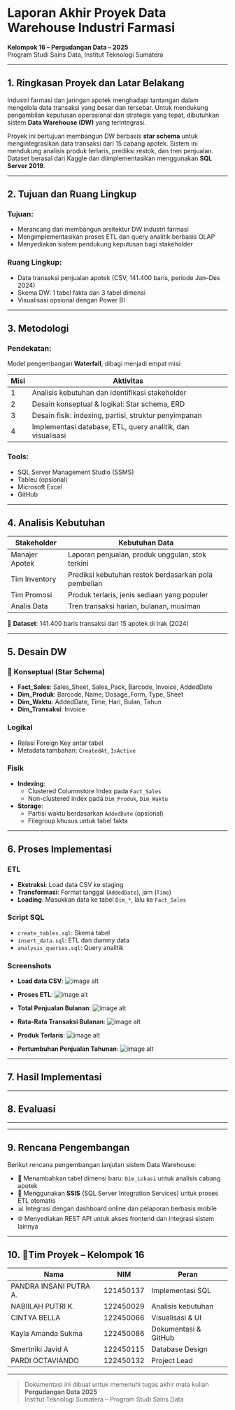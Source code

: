 # Laporan Akhir Proyek Data Warehouse Industri Farmasi  
**Kelompok 16 – Pergudangan Data – 2025**  
Program Studi Sains Data, Institut Teknologi Sumatera  

---

## 1. Ringkasan Proyek dan Latar Belakang  
Industri farmasi dan jaringan apotek menghadapi tantangan dalam mengelola data transaksi yang besar dan tersebar. Untuk mendukung pengambilan keputusan operasional dan strategis yang tepat, dibutuhkan sistem **Data Warehouse (DW)** yang terintegrasi.

Proyek ini bertujuan membangun DW berbasis **star schema** untuk mengintegrasikan data transaksi dari 15 cabang apotek. Sistem ini mendukung analisis produk terlaris, prediksi restok, dan tren penjualan. Dataset berasal dari Kaggle dan diimplementasikan menggunakan **SQL Server 2019**.

---

## 2. Tujuan dan Ruang Lingkup  

### Tujuan:
- Merancang dan membangun arsitektur DW industri farmasi  
- Mengimplementasikan proses ETL dan query analitik berbasis OLAP  
- Menyediakan sistem pendukung keputusan bagi stakeholder  

### Ruang Lingkup:
- Data transaksi penjualan apotek (CSV, 141.400 baris, periode Jan–Des 2024)  
- Skema DW: 1 tabel fakta dan 3 tabel dimensi  
- Visualisasi opsional dengan Power BI  

---

## 3. Metodologi  

### Pendekatan:  
Model pengembangan **Waterfall**, dibagi menjadi empat misi:

| Misi | Aktivitas                                                                 |
|------|--------------------------------------------------------------------------|
| 1    | Analisis kebutuhan dan identifikasi stakeholder                          |
| 2    | Desain konseptual & logikal: Star schema, ERD                            |
| 3    | Desain fisik: indexing, partisi, struktur penyimpanan                    |
| 4    | Implementasi database, ETL, query analitik, dan visualisasi              |

### Tools:
- SQL Server Management Studio (SSMS)  
- Tableu (opsional)  
- Microsoft Excel  
- GitHub  

---

## 4. Analisis Kebutuhan 

| Stakeholder      | Kebutuhan Data                                               |
|------------------|--------------------------------------------------------------|
| Manajer Apotek   | Laporan penjualan, produk unggulan, stok terkini            |
| Tim Inventory    | Prediksi kebutuhan restok berdasarkan pola pembelian         |
| Tim Promosi      | Produk terlaris, jenis sediaan yang populer                  |
| Analis Data      | Tren transaksi harian, bulanan, musiman                      |

📌 **Dataset**: 141.400 baris transaksi dari 15 apotek di Irak (2024)

---

## 5. Desain DW  

### 📐 Konseptual (Star Schema)
- **Fact_Sales**: Sales_Sheet, Sales_Pack, Barcode, Invoice, AddedDate  
- **Dim_Produk**: Barcode, Name, Dosage_Form, Type, Sheet  
- **Dim_Waktu**: AddedDate, Time, Hari, Bulan, Tahun  
- **Dim_Transaksi**: Invoice  

### Logikal
- Relasi Foreign Key antar tabel  
- Metadata tambahan: `CreatedAt`, `IsActive`  

### Fisik
- **Indexing**:
  - Clustered Columnstore Index pada `Fact_Sales`
  - Non-clustered index pada `Dim_Produk`, `Dim_Waktu`
- **Storage**:
  - Partisi waktu berdasarkan `AddedDate` (opsional)
  - Filegroup khusus untuk tabel fakta  

---

## 6. Proses Implementasi   

### ETL
- **Ekstraksi**: Load data CSV ke staging  
- **Transformasi**: Format tanggal (`AddedDate`), jam (`Time`)  
- **Loading**: Masukkan data ke tabel `Dim_*`, lalu ke `Fact_Sales`  

### Script SQL
- `create_tables.sql`: Skema tabel  
- `insert_data.sql`: ETL dan dummy data  
- `analysis_queries.sql`: Query analitik  

### Screenshots 
- **Load data CSV**:
  ![image alt](https://github.com/sains-data/Perancangan-Data-Warehouse-Pada-Industri-Farmasi-dan-Obat---Obatan/blob/cfc6ca93abfbadeb51d96bcf4257542d2d38c1eb/images/MEemasukkan%20Data.jpg)
  
- **Proses ETL**:
  ![image alt](https://github.com/sains-data/Perancangan-Data-Warehouse-Pada-Industri-Farmasi-dan-Obat---Obatan/blob/cfc6ca93abfbadeb51d96bcf4257542d2d38c1eb/images/Proses%20ETL.jpg)
  
- **Total Penjualan Bulanan**:
  ![image alt](https://github.com/sains-data/Perancangan-Data-Warehouse-Pada-Industri-Farmasi-dan-Obat---Obatan/blob/cfc6ca93abfbadeb51d96bcf4257542d2d38c1eb/images/Total%20Penjualan%20Bulanan.jpg)
  
- **Rata-Rata Transaksi Bulanan**:
  ![image alt](https://github.com/sains-data/Perancangan-Data-Warehouse-Pada-Industri-Farmasi-dan-Obat---Obatan/blob/cfc6ca93abfbadeb51d96bcf4257542d2d38c1eb/images/Rata-Rata%20Transaksi%20Bulanan.jpg)
  
- **Produk Terlaris**:
  ![image alt](https://github.com/sains-data/Perancangan-Data-Warehouse-Pada-Industri-Farmasi-dan-Obat---Obatan/blob/cfc6ca93abfbadeb51d96bcf4257542d2d38c1eb/images/Produk%20Terlaris.jpg)
  
- **Pertumbuhan Penjualan Tahunan**:
  ![image alt](https://github.com/sains-data/Perancangan-Data-Warehouse-Pada-Industri-Farmasi-dan-Obat---Obatan/blob/cfc6ca93abfbadeb51d96bcf4257542d2d38c1eb/images/Pertumbuhann%20Penjualan%20Tahunan.jpg)
  
---

## 7. Hasil Implementasi  

---
## 8. Evaluasi

---

---

## 9. Rencana Pengembangan

Berikut rencana pengembangan lanjutan sistem Data Warehouse:

- 📍 Menambahkan tabel dimensi baru: `Dim_Lokasi` untuk analisis cabang apotek
- 🔁 Menggunakan **SSIS** (SQL Server Integration Services) untuk proses ETL otomatis
- 📊 Integrasi dengan dashboard online dan pelaporan berbasis mobile
- 🌐 Menyediakan REST API untuk akses frontend dan integrasi sistem lainnya

---

## 10. 👥Tim Proyek – Kelompok 16

| Nama                      | NIM         | Peran                    |
|---------------------------|-------------|---------------------------|
| PANDRA INSANI PUTRA A.    | 121450137   | Implementasi SQL          |
| NABIILAH PUTRI K.         | 122450029   | Analisis kebutuhan        |
| CINTYA BELLA              | 122450066   | Visualisasi & UI          |
| Kayla Amanda Sukma        | 122450086   | Dokumentasi & GitHub      |
| Smertniki Javid A         | 122450115   | Database Design           |
| PARDI OCTAVIANDO          | 122450132   | Project Lead              |

---

> Dokumentasi ini dibuat untuk memenuhi tugas akhir mata kuliah **Pergudangan Data 2025**  
> Institut Teknologi Sumatera – Program Studi Sains Data

